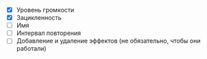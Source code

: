 
- [x] Уровень громкости
- [x] Зацикленность
- [ ] Имя
- [ ] Интервал повторения
- [ ] Добавление и удаление эффектов (не обязательно, чтобы они работали)